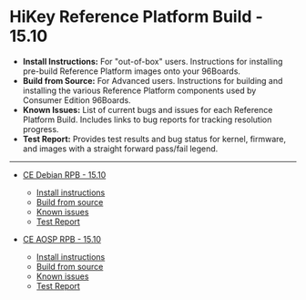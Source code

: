 # HiKey Reference Platform Build - 15.10

- **Install Instructions:** For "out-of-box" users. Instructions for installing pre-build Reference Platform images onto your 96Boards.
- **Build from Source:** For Advanced users. Instructions for building and installing the various Reference Platform components used by Consumer Edition 96Boards.
- **Known Issues:** List of current bugs and issues for each Reference Platform Build. Includes links to bug reports for tracking resolution progress.
- **Test Report:** Provides test results and bug status for kernel, firmware, and images with a straight forward pass/fail legend.

***

- [CE Debian RPB - 15.10](https://builds.96boards.org/releases/reference-platform/debian/hikey/15.10/)
   - [Install instructions](InstallDebianRPB-15.10.md)
   - [Build from source](BFSDebianRPB-15.10.md)
   - [Known issues](../../Known-Issues.md)
   - [Test Report](https://builds.96boards.org/releases/reference-platform/debian/hikey/15.10/CE-Debian-RPB-15.10-HiKey-TestReport.pdf)


- [CE AOSP RPB - 15.10](https://builds.96boards.org/releases/reference-platform/aosp/hikey/15.10/)
   - [Install instructions](InstallAOSP-15.10.md)
   - [Build from source](BFSAOSPRPB-15.10.md)
   - [Known issues](../../Known-Issues.md)
   - [Test Report](https://builds.96boards.org/releases/reference-platform/aosp/hikey/15.10/CE-AOSP-RPB-15.10-HiKey-TestReport.pdf)
